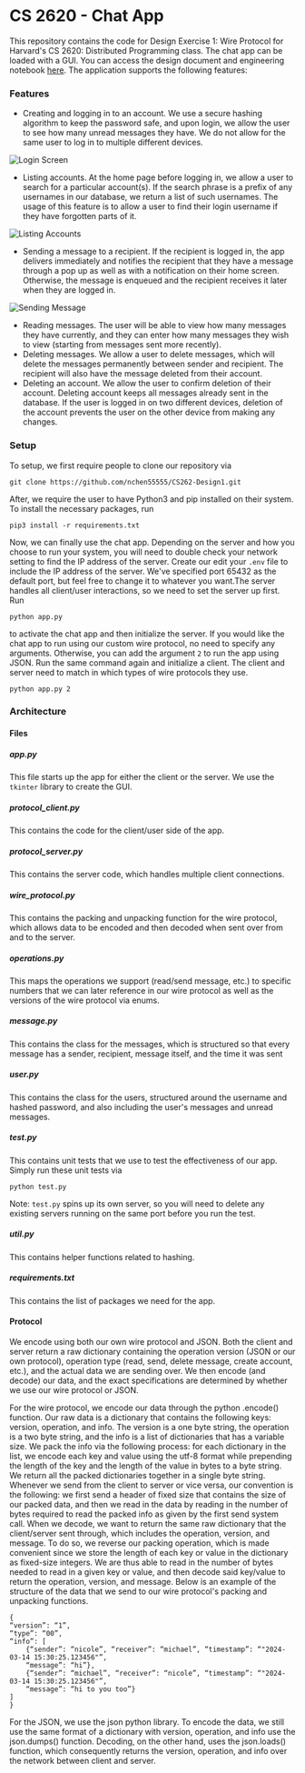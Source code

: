 # CS 2620 - Chat App

This repository contains the code for Design Exercise 1: Wire Protocol for Harvard's CS 2620: Distributed Programming class. The chat app can be loaded with a GUI. You can access the design document and engineering notebook [here](https://docs.google.com/document/d/1vJeS7PuXCz1lkp-FrzXvrbb7IFf1vcbZgZWthI5IdKU/edit?usp=sharing). The application supports the following features: 

### Features

- Creating and logging in to an account. We use a secure hashing algorithm to keep the password safe, and upon login, we allow the user to see how many unread messages they have. We do not allow for the same user to log in to multiple different devices. 

![Login Screen](images/login.png)

- Listing accounts. At the home page before logging in, we allow a user to search for a particular account(s). If the search phrase is a prefix of any usernames in our database, we return a list of such usernames. The usage of this feature is to allow a user to find their login username if they have forgotten parts of it. 

![Listing Accounts](images/list_accounts.png)
- Sending a message to a recipient. If the recipient is logged in, the app delivers immediately and notifies the recipient that they have a message through a pop up as well as with a notification on their home screen. Otherwise, the message is enqueued and the recipient receives it later when they are logged in.

![Sending Message](images/send_message.png)

- Reading messages. The user will be able to view how many messages they have currently, and they can enter how many messages they wish to view (starting from messages sent more recently).
- Deleting messages. We allow a user to delete messages, which will delete the messages permanently between sender and recipient. The recipient will also have the message deleted from their account.
- Deleting an account. We allow the user to confirm deletion of their account. Deleting account keeps all messages already sent in the database. If the user is logged in on two different devices, deletion of the account prevents the user on the other device from making any changes.

### Setup

To setup, we first require people to clone our repository via

```
git clone https://github.com/nchen55555/CS262-Design1.git
```

After, we require the user to have Python3 and pip installed on their system. To install the necessary packages, run

```
pip3 install -r requirements.txt
```

Now, we can finally use the chat app. Depending on the server and how you choose to run your system, you will need to double check your network setting to find the IP address of the server. Create our edit your `.env` file to include the IP address of the server. We've specified port 65432 as the default port, but feel free to change it to whatever you want.The server handles all client/user interactions, so we need to set the server up first. Run

```
python app.py
```

to activate the chat app and then initialize the server. If you would like the chat app to run using our custom wire protocol, no need to specify any arguments. Otherwise, you can add the argument `2` to run the app using JSON. Run the same command again and initialize a client. The client and server need to match in which types of wire protocols they use. 

```
python app.py 2
```

### Architecture

#### Files

##### app.py

This file starts up the app for either the client or the server. We use the `tkinter` library to create the GUI.

##### protocol_client.py

This contains the code for the client/user side of the app.

##### protocol_server.py

This contains the server code, which handles multiple client connections.

##### wire_protocol.py

This contains the packing and unpacking function for the wire protocol, which allows data to be encoded and then decoded when sent over from and to the server.

##### operations.py

This maps the operations we support (read/send message, etc.) to specific numbers that we can later reference in our wire protocol as well as the versions of the wire protocol via enums.

##### message.py

This contains the class for the messages, which is structured so that every message has a sender, recipient, message itself, and the time it was sent

##### user.py

This contains the class for the users, structured around the username and hashed password, and also including the user's messages and unread messages.

##### test.py

This contains unit tests that we use to test the effectiveness of our app. Simply run these unit tests via 

```
python test.py
```
Note: `test.py` spins up its own server, so you will need to delete any existing servers running on the same port before you run the test. 

##### util.py

This contains helper functions related to hashing.

##### requirements.txt

This contains the list of packages we need for the app.

#### Protocol

We encode using both our own wire protocol and JSON. Both the client and server return a raw dictionary containing the operation version (JSON or our own protocol), operation type (read, send, delete message, create account, etc.), and the actual data we are sending over. We then encode (and decode) our data, and the exact specifications are determined by whether we use our wire protocol or JSON.

For the wire protocol, we encode our data through the python .encode() function. Our raw data is a dictionary that contains the following keys: version, operation, and info. The version is a one byte string, the operation is a two byte string, and the info is a list of dictionaries that has a variable size. We pack the info via the following process: for each dictionary in the list, we encode each key and value using the utf-8 format while prepending the length of the key and the length of the value in bytes to a byte string. We return all the packed dictionaries together in a single byte string. Whenever we send from the client to server or vice versa, our convention is the following: we first send a header of fixed size that contains the size of our packed data, and then we read in the data by reading in the number of bytes required to read the packed info as given by the first send system call. When we decode, we want to return the same raw dictionary that the client/server sent through, which includes the operation, version, and message. To do so, we reverse our packing operation, which is made convenient since we store the length of each key or value in the dictionary as fixed-size integers. We are thus able to read in the number of bytes needed to read in a given key or value, and then decode said key/value to return the operation, version, and message. Below is an example of the structure of the data that we send to our wire protocol's packing and unpacking functions. 

```
{
“version”: “1”, 
“type”: “00”, 
“info”: [
    {“sender”: “nicole”, “receiver”: “michael”, “timestamp”: “"2024-03-14 15:30:25.123456"”, 
    “message”: “hi”}, 
    {“sender”: “michael”, “receiver”: “nicole”, “timestamp”: “"2024-03-14 15:30:25.123456"”, 
    “message”: “hi to you too”}
]
}
```

For the JSON, we use the json python library. To encode the data, we still use the same format of a dictionary with version, operation, and info use the json.dumps() function. Decoding, on the other hand, uses the json.loads() function, which consequently returns the version, operation, and info over the network between client and server.

